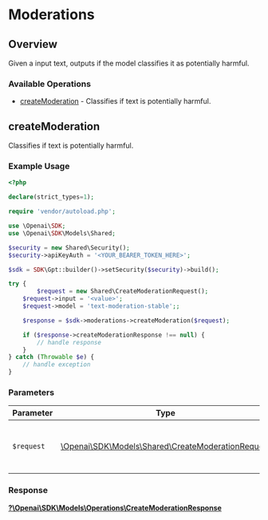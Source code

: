 # Moderations


## Overview

Given a input text, outputs if the model classifies it as potentially harmful.

### Available Operations

* [createModeration](#createmoderation) - Classifies if text is potentially harmful.

## createModeration

Classifies if text is potentially harmful.

### Example Usage

```php
<?php

declare(strict_types=1);

require 'vendor/autoload.php';

use \Openai\SDK;
use \Openai\SDK\Models\Shared;

$security = new Shared\Security();
$security->apiKeyAuth = '<YOUR_BEARER_TOKEN_HERE>';

$sdk = SDK\Gpt::builder()->setSecurity($security)->build();

try {
        $request = new Shared\CreateModerationRequest();
    $request->input = '<value>';
    $request->model = 'text-moderation-stable';;

    $response = $sdk->moderations->createModeration($request);

    if ($response->createModerationResponse !== null) {
        // handle response
    }
} catch (Throwable $e) {
    // handle exception
}
```

### Parameters

| Parameter                                                                                           | Type                                                                                                | Required                                                                                            | Description                                                                                         |
| --------------------------------------------------------------------------------------------------- | --------------------------------------------------------------------------------------------------- | --------------------------------------------------------------------------------------------------- | --------------------------------------------------------------------------------------------------- |
| `$request`                                                                                          | [\Openai\SDK\Models\Shared\CreateModerationRequest](../../Models/Shared/CreateModerationRequest.md) | :heavy_check_mark:                                                                                  | The request object to use for the request.                                                          |


### Response

**[?\Openai\SDK\Models\Operations\CreateModerationResponse](../../Models/Operations/CreateModerationResponse.md)**

